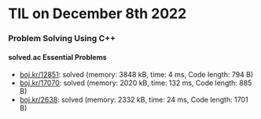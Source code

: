 # **TIL on December 8th 2022**
### Problem Solving Using C++
#### solved.ac Essential Problems
- [boj.kr/12851](../../../Problem%20Solving/boj/solvedac/12851-12-08-2022.cpp): solved (memory: 3848 kB, time: 4 ms, Code length: 794 B)
- [boj.kr/17070](../../../Problem%20Solving/boj/solvedac/17070-12-08-2022.cpp): solved (memory: 2020 kB, time: 132 ms, Code length: 885 B)
- [boj.kr/2638](../../../Problem%20Solving/boj/solvedac/2638-12-08-2022.cpp): solved (memory: 2332 kB, time: 24 ms, Code length: 1701 B)
